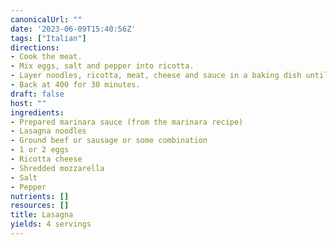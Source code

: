 ```yaml
---
canonicalUrl: ""
date: '2023-06-09T15:40:56Z'
tags: ["Italian"]
directions:
- Cook the meat.
- Mix eggs, salt and pepper into ricotta.
- Layer noodles, ricotta, meat, cheese and sauce in a baking dish until full.
- Back at 400 for 30 minutes.
draft: false
host: ""
ingredients:
- Prepared marinara sauce (from the marinara recipe)
- Lasagna noodles
- Ground beef or sausage or some combination
- 1 or 2 eggs
- Ricotta cheese
- Shredded mozzarella
- Salt
- Pepper
nutrients: []
resources: []
title: Lasagna
yields: 4 servings
---
```

